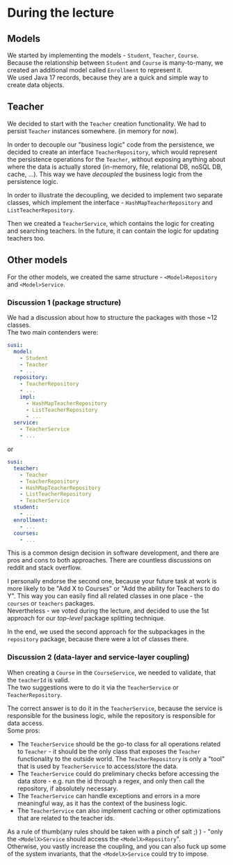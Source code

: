 # During the lecture

## Models
We started by implementing the models - `Student`, `Teacher`, `Course`.  
Because the relationship between `Student` and `Course` is many-to-many, we created an additional model called `Enrollment` to represent it.  
We used Java 17 records, because they are a quick and simple way to create data objects.  

## Teacher
We decided to start with the `Teacher` creation functionality. We had to persist `Teacher` instances somewhere. (in memory for now).  

In order to decouple our "business logic" code from the persistence, we decided to create an interface `TeacherRepository`, which would represent the persistence operations for the `Teacher`, without exposing anything about where the data is actually stored (in-memory, file, relational DB, noSQL DB, cache, ...). This way we have *decoupled* the business logic from the persistence logic.

In order to illustrate the decoupling, we decided to implement two separate classes, which implement the interface - `HashMapTeacherRepository` and `ListTeacherRepository`.  

Then we created a `TeacherService`, which contains the logic for creating and searching teachers. In the future, it can contain the logic for updating teachers too.  

## Other models
For the other models, we created the same structure - `<Model>Repository` and `<Model>Service`.

### Discussion 1 (package structure)
We had a discussion about how to structure the packages with those ~12 classes.  
The two main contenders were:  
```yaml
susi:
  model:
    - Student
    - Teacher
    - ...
  repository:
    - TeacherRepository
    - ...
    impl:
      - HashMapTeacherRepository
      - ListTeacherRepository
      - ...
  service:
    - TeacherService
    - ...
```
or
```yaml
susi:
  teacher:
    - Teacher
    - TeacherRepository
    - HashMapTeacherRepository
    - ListTeacherRepository
    - TeacherService
  student:
    - ...
  enrollment:
    - ...
  courses:
    - ...
```
This is a common design decision in software development, and there are pros and cons to both approaches. There are countless discussions on reddit and stack overflow.  

I personally endorse the second one, because your future task at work is more likely to be "Add X to Courses" or "Add the ability for Teachers to do Y". This way you can easily find all related classes in one place - the `courses` or `teachers` packages.  
Nevertheless - we voted during the lecture, and decided to use the 1st approach for our *top-level* package splitting technique.  

In the end, we used the second approach for the subpackages in the `repository` package, because there were a lot of classes there.

### Discussion 2 (data-layer and service-layer coupling)
When creating a `Course` in the `CourseService`, we needed to validate, that the `teacherId` is valid.  
The two suggestions were to do it via the `TeacherService` or `TeacherRepository`.  

The correct answer is to do it in the `TeacherService`, because the service is responsible for the business logic, while the repository is responsible for data access.  
Some pros:
- The `TeacherService` should be the go-to class for all operations related to `Teacher` - it should be the only class that exposes the `Teacher` functionality to the outside world. The `TeacherRepository` is only a "tool" that is used by `TeacherService` to access/store the data.
- The `TeacherService` could do preliminary checks before accessing the data store - e.g. run the id through a regex, and only then call the repository, if absolutely necessary.
- The `TeacherService` can handle exceptions and errors in a more meaningful way, as it has the context of the business logic.
- The `TeacherService` can also implement caching or other optimizations that are related to the teacher ids.

As a rule of thumb(any rules should be taken with a pinch of salt ;) ) - "only the `<ModelX>Service` should access the `<ModelX>Repository`".  
Otherwise, you vastly increase the coupling, and you can also fuck up some of the system invariants, that the `<ModelX>Service` could try to impose.  
